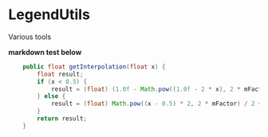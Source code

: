 LegendUtils
===========

Various tools

**markdown test below**

``` Java
	public float getInterpolation(float x) {
		float result;
		if (x < 0.5) {
			result = (float) (1.0f - Math.pow((1.0f - 2 * x), 2 * mFactor)) / 2;
		} else {
			result = (float) Math.pow((x - 0.5) * 2, 2 * mFactor) / 2 + 0.5f;
		}
		return result;
	}
```
